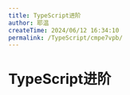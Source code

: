 ```yaml
---
title: TypeScript进阶
author: 耶温
createTime: 2024/06/12 16:34:10
permalink: /TypeScript/cmpe7vpb/
---
```


# TypeScript进阶